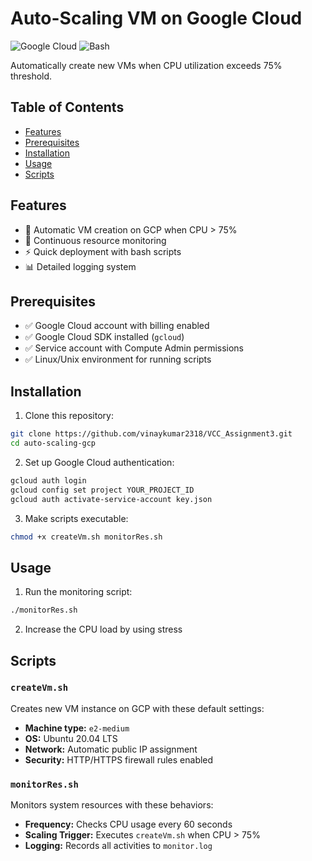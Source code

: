 # Auto-Scaling VM on Google Cloud

![Google Cloud](https://img.shields.io/badge/Google_Cloud-4285F4?style=for-the-badge&logo=google-cloud&logoColor=white)
![Bash](https://img.shields.io/badge/Bash-4EAA25?style=for-the-badge&logo=gnu-bash&logoColor=white)

Automatically create new VMs when CPU utilization exceeds 75% threshold.

## Table of Contents
- [Features](#features)
- [Prerequisites](#prerequisites)
- [Installation](#installation)
- [Usage](#usage)
- [Scripts](#scripts)

## Features
- 🚀 Automatic VM creation on GCP when CPU > 75%
- 🔄 Continuous resource monitoring
- ⚡ Quick deployment with bash scripts
- 📊 Detailed logging system

## Prerequisites
- ✅ Google Cloud account with billing enabled
- ✅ Google Cloud SDK installed (`gcloud`)
- ✅ Service account with Compute Admin permissions
- ✅ Linux/Unix environment for running scripts

## Installation
1. Clone this repository:
```bash
git clone https://github.com/vinaykumar2318/VCC_Assignment3.git
cd auto-scaling-gcp
```

2. Set up Google Cloud authentication:
```bash
gcloud auth login
gcloud config set project YOUR_PROJECT_ID
gcloud auth activate-service-account key.json
```

3. Make scripts executable:
```bash
chmod +x createVm.sh monitorRes.sh
```

## Usage
1. Run the monitoring script:
```bash
./monitorRes.sh
```

2. Increase the CPU load by using stress

## Scripts

### `createVm.sh`
Creates new VM instance on GCP with these default settings:

- **Machine type:** `e2-medium`
- **OS:** Ubuntu 20.04 LTS
- **Network:** Automatic public IP assignment
- **Security:** HTTP/HTTPS firewall rules enabled

### `monitorRes.sh`
Monitors system resources with these behaviors:

- **Frequency:** Checks CPU usage every 60 seconds
- **Scaling Trigger:** Executes `createVm.sh` when CPU > 75%
- **Logging:** Records all activities to `monitor.log`

